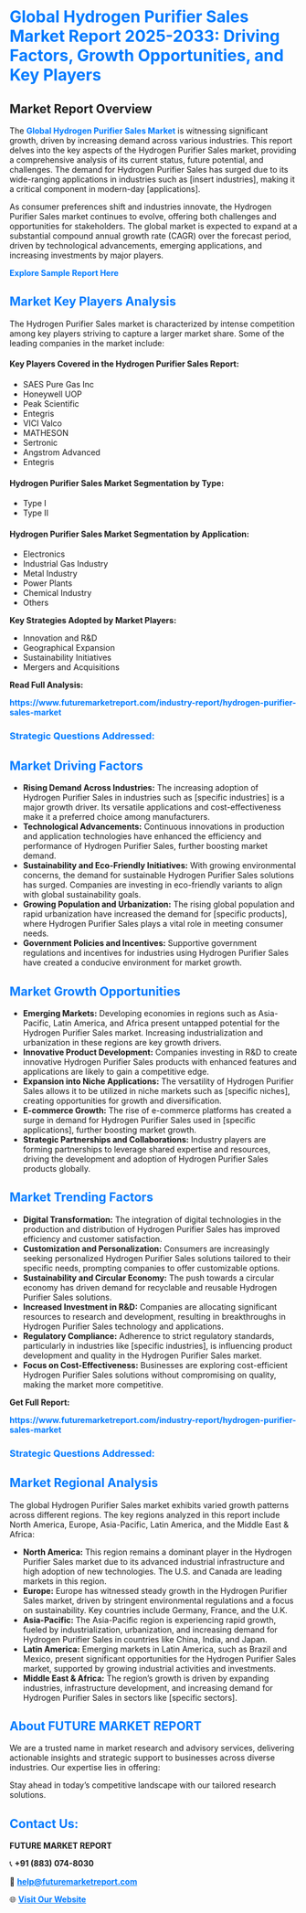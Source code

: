 <h1 style="color: #007BFF;">Global Hydrogen Purifier Sales Market Report 2025-2033: Driving Factors, Growth Opportunities, and Key Players</h1>

<section id="overview">
<h2>Market Report Overview</h2>
<p>The <a href="https://www.futuremarketreport.com/industry-report/hydrogen-purifier-sales-market" style="color: #007BFF; text-decoration: none;"><strong>Global Hydrogen Purifier Sales Market</strong></a> is witnessing significant growth, driven by increasing demand across various industries. This report delves into the key aspects of the Hydrogen Purifier Sales market, providing a comprehensive analysis of its current status, future potential, and challenges. The demand for Hydrogen Purifier Sales has surged due to its wide-ranging applications in industries such as [insert industries], making it a critical component in modern-day [applications].</p>
<p>As consumer preferences shift and industries innovate, the Hydrogen Purifier Sales market continues to evolve, offering both challenges and opportunities for stakeholders. The global market is expected to expand at a substantial compound annual growth rate (CAGR) over the forecast period, driven by technological advancements, emerging applications, and increasing investments by major players.</p>
</section>

<section id="overview">
<p><a href="https://www.futuremarketreport.com/request-sample/reportId=104166" style="color: #007BFF; text-decoration: none;"><strong>Explore Sample Report Here</strong></a></p>
</section>

<section id="key-players">
<h2 style="color: #007BFF;">Market Key Players Analysis</h2>
<p>The Hydrogen Purifier Sales market is characterized by intense competition among key players striving to capture a larger market share. Some of the leading companies in the market include:</p>
<h4>Key Players Covered in the Hydrogen Purifier Sales Report:</h4>
<ul><li>SAES Pure Gas Inc</li><li>Honeywell UOP</li><li>Peak Scientific</li><li>Entegris</li><li>VICI Valco</li><li>MATHESON</li><li>Sertronic</li><li>Angstrom Advanced</li><li>Entegris</li></ul>
<h4>Hydrogen Purifier Sales Market Segmentation by Type:</h4>
<ul><li>Type I</li><li>Type II</li></ul>

<h4>Hydrogen Purifier Sales Market Segmentation by Application:</h4>
<ul><li>Electronics</li><li>Industrial Gas Industry</li><li>Metal Industry</li><li>Power Plants</li><li>Chemical Industry</li><li>Others</li></ul>
<p><strong>Key Strategies Adopted by Market Players:</strong></p>
<ul>
<li>Innovation and R&D</li>
<li>Geographical Expansion</li>
<li>Sustainability Initiatives</li>
<li>Mergers and Acquisitions</li>
</ul>
</section>

<section>
<p><strong>Read Full Analysis: </strong></p><a href="https://www.futuremarketreport.com/industry-report/hydrogen-purifier-sales-market" style="color: #007BFF; text-decoration: none;"><strong>https://www.futuremarketreport.com/industry-report/hydrogen-purifier-sales-market</strong></a>
<h3 style="color: #007BFF;">Strategic Questions Addressed:</h3>
</section>

<section id="driving-factors">
<h2 style="color: #007BFF;">Market Driving Factors</h2>
<ul>
<li><strong>Rising Demand Across Industries:</strong> The increasing adoption of Hydrogen Purifier Sales in industries such as [specific industries] is a major growth driver. Its versatile applications and cost-effectiveness make it a preferred choice among manufacturers.</li>
<li><strong>Technological Advancements:</strong> Continuous innovations in production and application technologies have enhanced the efficiency and performance of Hydrogen Purifier Sales, further boosting market demand.</li>
<li><strong>Sustainability and Eco-Friendly Initiatives:</strong> With growing environmental concerns, the demand for sustainable Hydrogen Purifier Sales solutions has surged. Companies are investing in eco-friendly variants to align with global sustainability goals.</li>
<li><strong>Growing Population and Urbanization:</strong> The rising global population and rapid urbanization have increased the demand for [specific products], where Hydrogen Purifier Sales plays a vital role in meeting consumer needs.</li>
<li><strong>Government Policies and Incentives:</strong> Supportive government regulations and incentives for industries using Hydrogen Purifier Sales have created a conducive environment for market growth.</li>
</ul>
</section>

<section id="growth-opportunities">
<h2 style="color: #007BFF;">Market Growth Opportunities</h2>
<ul>
<li><strong>Emerging Markets:</strong> Developing economies in regions such as Asia-Pacific, Latin America, and Africa present untapped potential for the Hydrogen Purifier Sales market. Increasing industrialization and urbanization in these regions are key growth drivers.</li>
<li><strong>Innovative Product Development:</strong> Companies investing in R&D to create innovative Hydrogen Purifier Sales products with enhanced features and applications are likely to gain a competitive edge.</li>
<li><strong>Expansion into Niche Applications:</strong> The versatility of Hydrogen Purifier Sales allows it to be utilized in niche markets such as [specific niches], creating opportunities for growth and diversification.</li>
<li><strong>E-commerce Growth:</strong> The rise of e-commerce platforms has created a surge in demand for Hydrogen Purifier Sales used in [specific applications], further boosting market growth.</li>
<li><strong>Strategic Partnerships and Collaborations:</strong> Industry players are forming partnerships to leverage shared expertise and resources, driving the development and adoption of Hydrogen Purifier Sales products globally.</li>
</ul>
</section>

<section id="trending-factors">
<h2 style="color: #007BFF;">Market Trending Factors</h2>
<ul>
<li><strong>Digital Transformation:</strong> The integration of digital technologies in the production and distribution of Hydrogen Purifier Sales has improved efficiency and customer satisfaction.</li>
<li><strong>Customization and Personalization:</strong> Consumers are increasingly seeking personalized Hydrogen Purifier Sales solutions tailored to their specific needs, prompting companies to offer customizable options.</li>
<li><strong>Sustainability and Circular Economy:</strong> The push towards a circular economy has driven demand for recyclable and reusable Hydrogen Purifier Sales solutions.</li>
<li><strong>Increased Investment in R&D:</strong> Companies are allocating significant resources to research and development, resulting in breakthroughs in Hydrogen Purifier Sales technology and applications.</li>
<li><strong>Regulatory Compliance:</strong> Adherence to strict regulatory standards, particularly in industries like [specific industries], is influencing product development and quality in the Hydrogen Purifier Sales market.</li>
<li><strong>Focus on Cost-Effectiveness:</strong> Businesses are exploring cost-efficient Hydrogen Purifier Sales solutions without compromising on quality, making the market more competitive.</li>
</ul>
</section>

<section>
<p><strong>Get Full Report: </strong></p><a href="https://www.futuremarketreport.com/industry-report/hydrogen-purifier-sales-market" style="color: #007BFF; text-decoration: none;"><strong>https://www.futuremarketreport.com/industry-report/hydrogen-purifier-sales-market</strong></a>
<h3 style="color: #007BFF;">Strategic Questions Addressed:</h3>
</section>


<section id="regional-analysis">
<h2 style="color: #007BFF;">Market Regional Analysis</h2>
<p>The global Hydrogen Purifier Sales market exhibits varied growth patterns across different regions. The key regions analyzed in this report include North America, Europe, Asia-Pacific, Latin America, and the Middle East & Africa:</p>
<ul>
<li><strong>North America:</strong> This region remains a dominant player in the Hydrogen Purifier Sales market due to its advanced industrial infrastructure and high adoption of new technologies. The U.S. and Canada are leading markets in this region.</li>
<li><strong>Europe:</strong> Europe has witnessed steady growth in the Hydrogen Purifier Sales market, driven by stringent environmental regulations and a focus on sustainability. Key countries include Germany, France, and the U.K.</li>
<li><strong>Asia-Pacific:</strong> The Asia-Pacific region is experiencing rapid growth, fueled by industrialization, urbanization, and increasing demand for Hydrogen Purifier Sales in countries like China, India, and Japan.</li>
<li><strong>Latin America:</strong> Emerging markets in Latin America, such as Brazil and Mexico, present significant opportunities for the Hydrogen Purifier Sales market, supported by growing industrial activities and investments.</li>
<li><strong>Middle East & Africa:</strong> The region’s growth is driven by expanding industries, infrastructure development, and increasing demand for Hydrogen Purifier Sales in sectors like [specific sectors].</li>
</ul>
</section>

<footer>
<h2 style="color: #007BFF;">About FUTURE MARKET REPORT</h2>
<p>We are a trusted name in market research and advisory services, delivering actionable insights and strategic support to businesses across diverse industries. Our expertise lies in offering:</p>

<p>Stay ahead in today’s competitive landscape with our tailored research solutions.</p>

<h2 style="color: #007BFF;">Contact Us:</h2>
<p><strong>FUTURE MARKET REPORT</strong></p>
<p>📞 <strong>+91 (883) 074-8030</strong></p>
<p>📧 <strong><a href="mailto:help@futuremarketreport.com" style="color: #007BFF;">help@futuremarketreport.com</a></strong></p>
<p>🌐 <strong><a href="https://www.futuremarketreport.com/" style="color: #007BFF;">Visit Our Website</a></strong></p>
</footer>
